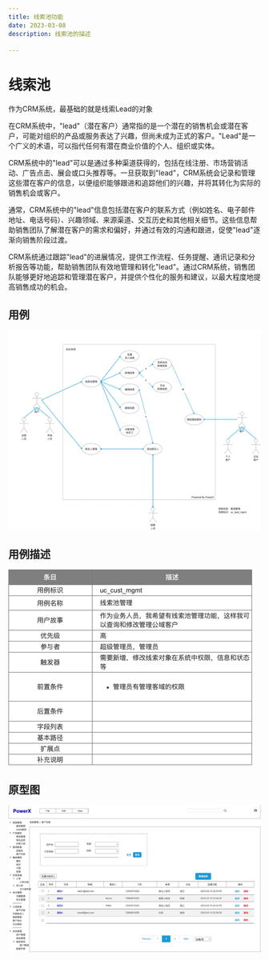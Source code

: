```yaml
---
title: 线索池功能
date: 2023-03-08
description: 线索池的描述

---
```


# 线索池

作为CRM系统，最基础的就是线索Lead的对象

在CRM系统中，"lead"（潜在客户）通常指的是一个潜在的销售机会或潜在客户，可能对组织的产品或服务表达了兴趣，但尚未成为正式的客户。"Lead"是一个广义的术语，可以指代任何有潜在商业价值的个人、组织或实体。

CRM系统中的"lead"可以是通过多种渠道获得的，包括在线注册、市场营销活动、广告点击、展会或口头推荐等。一旦获取到"lead"，CRM系统会记录和管理这些潜在客户的信息，以便组织能够跟进和追踪他们的兴趣，并将其转化为实际的销售机会或客户。

通常，CRM系统中的"lead"信息包括潜在客户的联系方式（例如姓名、电子邮件地址、电话号码）、兴趣领域、来源渠道、交互历史和其他相关细节。这些信息帮助销售团队了解潜在客户的需求和偏好，并通过有效的沟通和跟进，促使"lead"逐渐向销售阶段过渡。

CRM系统通过跟踪"lead"的进展情况，提供工作流程、任务提醒、通讯记录和分析报告等功能，帮助销售团队有效地管理和转化"lead"。通过CRM系统，销售团队能够更好地追踪和管理潜在客户，并提供个性化的服务和建议，以最大程度地提高销售成功的机会。




## 用例

![](../../../../images/uc_lead_mgmt.png)

## 用例描述

![](../../../../images/uc_desc_lead_mgmt.png)


## 原型图

![](../../../../images/pt_lead_mgmt.png)